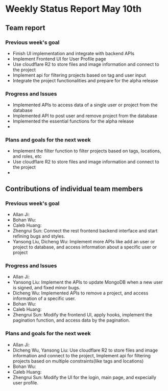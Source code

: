 # Weekly Status Report May 10th


## Team report
### Previous week's goal
* Finish UI implementation and integrate with backend APIs
* Implement Frontend UI for User Profile page
* Use cloudflare R2 to store files and image information and connect to the project
* Implement api for filtering projects based on tag and user input
* Integrate the project functionalities and prepare for the alpha release


### Progress and Issues
* Implemented APIs to access data of a single user or project from the database
* Implemented API to post user and remove project from the database
* Implemented the essential functions for the alpha release
* 


### Plans and goals for the next week
* Implement the filter function to filter projects based on tags, locations, and roles, etc
* Use cloudflare R2 to store files and image information and connect to the project
* 


## Contributions of individual team members
### Previous week's goal
* Allan Ji: 
* Bohan Wu: 
* Caleb Huang: 
* Zhengrui Sun: Connect the rest frontend backend interface and start refining bugs and styles.
* Yansong Liu, Dicheng Wu: Implement more APIs like add an user or project to database, and access information about a specific user or project


### Progress and Issues
* Allan Ji: 
* Yansong Liu: Implement the APIs to update MongoDB when a new user is signed, and fixed minor bugs.
* Dicheng Wu: Implemented APIs to remove a project, and access information of a specific user.
* Bohan Wu: 
* Caleb Huang: 
* Zhengrui Sun: Modify the frontend UI, apply hooks, implement the pagination function, and access data by the pagination.


### Plans and goals for the next week
* Allan Ji: 
* Dicheng Wu, Yansong Liu: Use cloudflare R2 to store files and image information and connect to the project, Implement api for filtering  
  projects based on multiple constraints(like tags and locations)
* Bohan Wu: 
* Caleb Huang: 
* Zhengrui Sun: Modify the UI for the login, main page, and expecially user profile.
